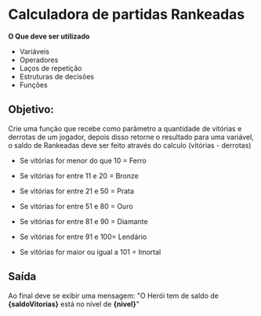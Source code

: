
 #  Calculadora de partidas Rankeadas
**O Que deve ser utilizado**

- Variáveis
- Operadores
- Laços de repetição
- Estruturas de decisões
- Funções

## Objetivo:

Crie uma função que recebe como parâmetro a quantidade de vitórias e derrotas de um jogador,
depois disso retorne o resultado para uma variável, o saldo de Rankeadas deve ser feito através do calculo (vitórias - derrotas)

- Se vitórias for menor do que 10 = Ferro

- Se vitórias for entre 11 e 20 = Bronze

- Se vitórias for entre 21 e 50 = Prata

- Se vitórias for entre 51 e 80 = Ouro

- Se vitórias for entre 81 e 90 = Diamante

- Se vitórias for entre 91 e 100= Lendário

- Se vitórias for maior ou igual a 101 = Imortal

## Saída

Ao final deve se exibir uma mensagem:
"O Herói tem de saldo de **{saldoVitorias}** está no nível de **{nivel}**"